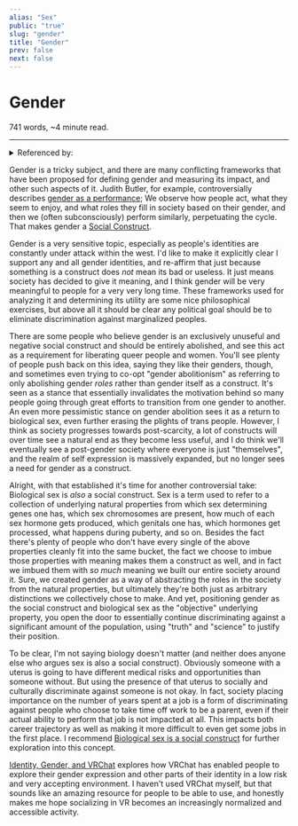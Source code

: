 ```yaml
---
alias: "Sex"
public: "true"
slug: "gender"
title: "Gender"
prev: false
next: false
---
```

<script setup>
import { data } from '../../git.data.ts';
import { useData } from 'vitepress';
const pageData = useData();
</script>
<h1 class="p-name">Gender</h1>
<p>741 words, ~4 minute read. <span v-html="data[`site/${pageData.page.value.relativePath}`]" /></p>
<hr/>

<details><summary>Referenced by:</summary><a href="/garden/gender-performativity/index.md">Gender Performativity</a><a href="/garden/social-constructs/index.md">Social Constructs</a><a href="/garden/trans-athletes-in-sports/index.md">Trans athletes in sports</a></details>

Gender is a tricky subject, and there are many conflicting frameworks that have been proposed for defining gender and measuring its impact, and other such aspects of it. Judith Butler, for example, controversially describes [gender as a performance](/garden/gender-performativity/index.md); We observe how people act, what they seem to enjoy, and what roles they fill in society based on their gender, and then we (often subconsciously) perform similarly, perpetuating the cycle. That makes gender a [Social Construct](/garden/social-constructs/index.md).

Gender is a very sensitive topic, especially as people's identities are constantly under attack within the west. I'd like to make it explicitly clear I support any and all gender identities, and re-affirm that just because something is a construct does _not_ mean its bad or useless. It just means society has decided to give it meaning, and I think gender will be very meaningful to people for a very very long time. These frameworks used for analyzing it and determining its utility are some nice philosophical exercises, but above all it should be clear any political goal should be to eliminate discrimination against marginalized peoples.

There are some people who believe gender is an exclusively unuseful and negative social construct and should be entirely abolished, and see this act as a requirement for liberating queer people and women. You'll see plenty of people push back on this idea, saying they like their genders, though, and sometimes even trying to co-opt "gender abolitionism" as referring to only abolishing gender _roles_ rather than gender itself as a construct. It's seen as a stance that essentially invalidates the motivation behind so many people going through great efforts to transition from one gender to another. An even more pessimistic stance on gender abolition sees it as a return to biological sex, even further erasing the plights of trans people. However, I think as society progresses towards post-scarcity, a lot of constructs will over time see a natural end as they become less useful, and I do think we'll eventually see a post-gender society where everyone is just "themselves", and the realm of self expression is massively expanded, but no longer sees a need for gender as a construct.

Alright, with that established it's time for another controversial take: Biological sex is _also_ a social construct. Sex is a term used to refer to a collection of underlying natural properties from which sex determining genes one has, which sex chromosomes are present, how much of each sex hormone gets produced, which genitals one has, which hormones get processed, what happens during puberty, and so on. Besides the fact there's plenty of people who don't have every single of the above properties cleanly fit into the same bucket, the fact we choose to imbue those properties with meaning makes them a construct as well, and in fact we imbued them with _so much_ meaning we built our entire society around it. Sure, we created gender as a way of abstracting the roles in the society from the natural properties, but ultimately they're both just as arbitrary distinctions we collectively chose to make. And yet, positioning gender as the social construct and biological sex as the "objective" underlying property, you open the door to essentially continue discriminating against a significant amount of the population, using "truth" and "science" to justify their position.

To be clear, I'm not saying biology doesn't matter (and neither does anyone else who argues sex is also a social construct). Obviously someone with a uterus is going to have different medical risks and opportunities than someone without. But using the presence of that uterus to socially and culturally discriminate against someone is not okay. In fact, society placing importance on the number of years spent at a job is a form of discriminating against people who choose to take time off work to be a parent, even if their actual ability to perform that job is not impacted at all. This impacts both career trajectory as well as making it more difficult to even get some jobs in the first place. I recommend [Biological sex is a social construct](https://growinguptransgender.com/2018/11/01/biological-sex-is-a-social-construct/) for further exploration into this concept.

[Identity, Gender, and VRChat](thttps://youtu.be/5v_Dl7i4Bcw) explores how VRChat has enabled people to explore their gender expression and other parts of their identity in a low risk and very accepting environment. I haven't used VRChat myself, but that sounds like an amazing resource for people to be able to use, and honestly makes me hope socializing in VR becomes an increasingly normalized and accessible activity.